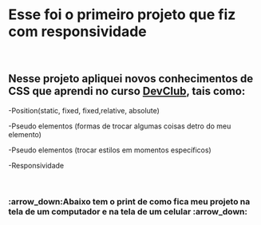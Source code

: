 <h1>Esse foi o primeiro projeto que fiz com responsividade</h1>
<br>
<h2>Nesse projeto apliquei novos conhecimentos  de CSS que aprendi  no curso <a href="https://rodolfomori.com.br/devclub">DevClub</a>, tais como:</h2> 
<p>-Position(static, fixed, fixed,relative, absolute)<p/>
<p>-Pseudo elementos (formas de trocar algumas coisas detro do meu elemento)<p/>
<p>-Pseudo elementos (trocar estilos em momentos específicos)<p/>
<p>-Responsividade <p/>
<br>

<h3> :arrow_down:Abaixo tem o print de como fica meu projeto na tela de um computador e na tela de um celular :arrow_down:</h3>
<img  src=""/>
